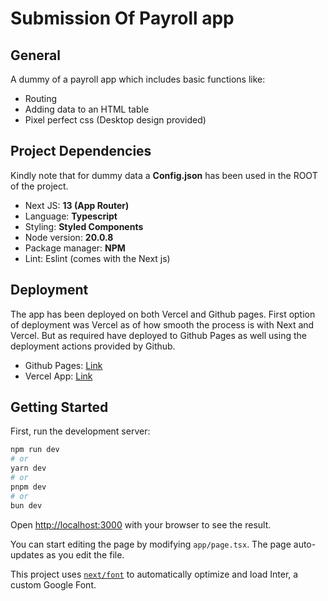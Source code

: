 # Submission Of Payroll app
## General
A dummy of a payroll app which includes basic functions like:
- Routing
- Adding data to an HTML table
- Pixel perfect css (Desktop design provided)


## Project Dependencies
Kindly note that for dummy data a **Config.json** has been used in the ROOT of the project.
- Next JS: **13 (App Router)**
- Language: **Typescript**
- Styling: **Styled Components**
- Node version: **20.0.8**
- Package manager: **NPM**
- Lint: Eslint (comes with the Next js)


## Deployment

The app has been deployed on both Vercel and Github pages.
First option of deployment was Vercel as of how smooth the process is with Next and Vercel.
But as required have deployed to Github Pages as well using the deployment actions provided by Github.

- Github Pages: [Link](https://vishseen.github.io/next-payroll/)
- Vercel App: [Link](https://next-payroll.vercel.app/)



## Getting Started

First, run the development server:

```bash
npm run dev
# or
yarn dev
# or
pnpm dev
# or
bun dev
```

Open [http://localhost:3000](http://localhost:3000) with your browser to see the result.

You can start editing the page by modifying `app/page.tsx`. The page auto-updates as you edit the file.

This project uses [`next/font`](https://nextjs.org/docs/basic-features/font-optimization) to automatically optimize and load Inter, a custom Google Font.
